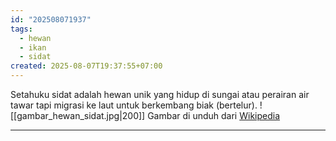 ```yaml
---
id: "202508071937"
tags:
  - hewan
  - ikan
  - sidat
created: 2025-08-07T19:37:55+07:00
---
```


Setahuku sidat adalah hewan unik yang hidup di sungai atau perairan air tawar tapi migrasi ke laut untuk berkembang biak (bertelur).
![[gambar_hewan_sidat.jpg\|200]]
Gambar di unduh dari [Wikipedia](https://id.wikipedia.org/wiki/Sidat?wprov=sfla1)

---
